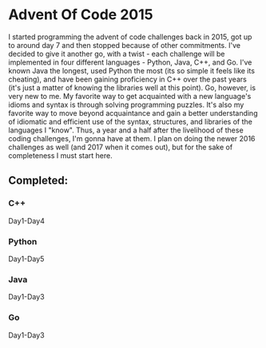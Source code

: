 # Advent Of Code 2015
I started programming the advent of code challenges back in 2015, got up to around day 7 and then stopped because of other commitments. I've decided to give it another go, with a twist - each challenge will be implemented in four different languages - Python, Java, C++, and Go. I've known Java the longest, used Python the most (its so simple it feels like its cheating), and have been gaining proficiency in C++ over the past years (it's just a matter of knowing the libraries well at this point). Go, however, is very new to me. My favorite way to get acquainted with a new language's idioms and syntax is through solving programming puzzles. It's also my favorite way to move beyond acquaintance and gain a better understanding of idiomatic and efficient use of the syntax, structures, and libraries of the languages I "know". Thus, a year and a half after the livelihood of these coding challenges, I'm gonna have at them. I plan on doing the newer 2016 challenges as well (and 2017 when it comes out), but for the sake of completeness I must start here.
## Completed:
### C++ 
Day1-Day4
### Python
Day1-Day5
### Java
Day1-Day3
### Go
Day1-Day3

